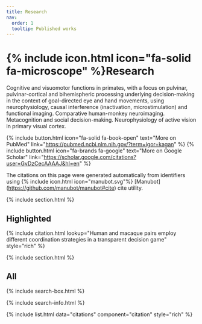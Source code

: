 ```yaml
---
title: Research
nav:
  order: 1
  tooltip: Published works
---
```


# {% include icon.html icon="fa-solid fa-microscope" %}Research

Cognitive and visuomotor functions in primates, with a focus on pulvinar, pulvinar-cortical and bihemispheric processing underlying decision-making in the context of goal-directed eye and hand movements, using neurophysiology, causal interference (inactivation, microstimulation) and functional imaging. 
Comparative human-monkey neuroimaging. Metacognition and social decision-making. Neurophysiology of active vision in primary visual cortex.   

{% include button.html icon="fa-solid fa-book-open" text="More on PubMed" link="https://pubmed.ncbi.nlm.nih.gov/?term=igor+kagan" %} {% include button.html icon="fa-brands fa-google" text="More on Google Scholar" link="https://scholar.google.com/citations?user=GvDzCecAAAAJ&hl=en" %}

The citations on this page were generated automatically from identifiers using {% include icon.html icon="manubot.svg"%} [Manubot] (https://github.com/manubot/manubot#cite) cite utility.


{% include section.html %}

## Highlighted

{% include citation.html lookup="Human and macaque pairs employ different coordination strategies in a transparent decision game" style="rich" %}

{% include section.html %}

## All

{% include search-box.html %}

{% include search-info.html %}

{% include list.html data="citations" component="citation" style="rich" %}

